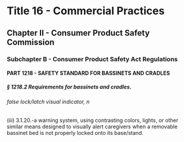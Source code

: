 
# Title 16 - Commercial Practices
## Chapter II - Consumer Product Safety Commission
### Subchapter B - Consumer Product Safety Act Regulations
#### PART 1218 - SAFETY STANDARD FOR BASSINETS AND CRADLES
##### § 1218.2 Requirements for bassinets and cradles.
###### false lock/latch visual indicator, n

(iii) 3.1.20.-a warning system, using contrasting colors, lights, or other similar means designed to visually alert caregivers when a removable bassinet bed is not properly locked onto its base/stand.
